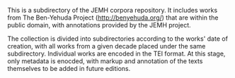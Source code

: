 This is a subdirectory of the JEMH corpora repository. It includes works from The Ben-Yehuda Project (http://benyehuda.org/) that are within the public domain, with annotations provided by the JEMH project. 

The collection is divided into subdirectories according to the works' date of creation, with all works from a given decade placed under the same subdirectory. Individual works are encoded in the TEI format. At this stage, only metadata is enocded, with markup and annotation of the texts themselves to be added in future editions.
